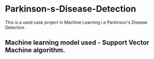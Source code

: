 # Parkinson-s-Disease-Detection
This is a used case project in Machine Learning i.e Parkinson's Disease Detection . 

## Machine learning model used - Support Vector Machine algorithm.
